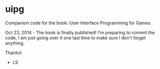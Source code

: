 uipg
====

Companion code for the book: User Interface Programming for Games

Oct 23, 2014 - The book is finally published! I'm preparing to commit the code, I am just going over it one last time to make sure I don't forget anything. 

Thanks!

- LS
